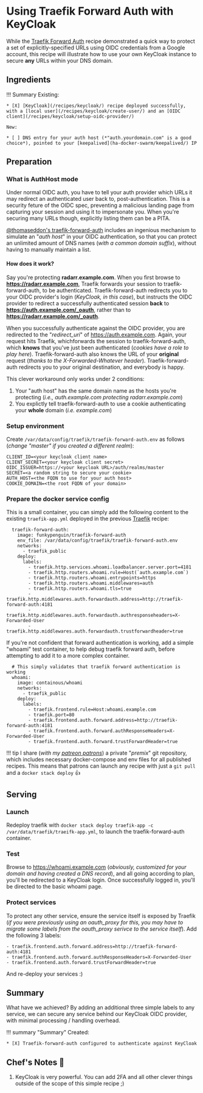 # Using Traefik Forward Auth with KeyCloak

While the [Traefik Forward Auth](/ha-docker-swarm/traefik-forward-auth/) recipe demonstrated a quick way to protect a set of explicitly-specified URLs using OIDC credentials from a Google account, this recipe will illustrate how to use your own KeyCloak instance to secure **any** URLs within your DNS domain.

## Ingredients

!!! Summary
    Existing:

    * [X] [KeyCloak](/recipes/keycloak/) recipe deployed successfully, with a [local user](/recipes/keycloak/create-user/) and an [OIDC client](/recipes/keycloak/setup-oidc-provider/)
    
    New:

    * [ ] DNS entry for your auth host (*"auth.yourdomain.com" is a good choice*), pointed to your [keepalived](ha-docker-swarm/keepalived/) IP

## Preparation

### What is AuthHost mode

Under normal OIDC auth, you have to tell your auth provider which URLs it may redirect an authenticated user back to, post-authentication. This is a security feture of the OIDC spec, preventing a malicious landing page from capturing your session and using it to impersonate you. When you're securing many URLs though, explicitly listing them can be a PITA. 

[@thomaseddon's traefik-forward-auth](https://github.com/thomseddon/traefik-forward-auth) includes an ingenious mechanism to simulate an "*auth host*" in your OIDC authentication, so that you can protect an unlimited amount of DNS names (*with a common domain suffix*), without having to manually maintain a list.

#### How does it work?

Say you're protecting **radarr.example.com**. When you first browse to **https://radarr.example.com**, Traefik forwards your session to traefik-forward-auth, to be authenticated. Traefik-forward-auth redirects you to your OIDC provider's login (*KeyCloak, in this case*), but instructs the OIDC provider to redirect a successfully authenticated session **back** to **https://auth.example.com/_oauth**, rather than to **https://radarr.example.com/_oauth**.

When you successfully authenticate against the OIDC provider, you are redirected to the "*redirect_uri*" of https://auth.example.com. Again, your request hits Traefik, whichforwards the session to traefik-forward-auth, which **knows** that you've just been authenticated (*cookies have a role to play here*). Traefik-forward-auth also knows the URL of your **original** request (*thanks to the X-Forwarded-Whatever header*). Traefik-forward-auth redirects you to your original destination, and everybody is happy.

This clever workaround only works under 2 conditions:


1. Your "auth host" has the same domain name as the hosts you're protecting (*i.e., auth.example.com protecting radarr.example.com*)
2. You explictly tell traefik-forward-auth to use a cookie authenticating your **whole** domain (*i.e. example.com*)

### Setup environment

Create `/var/data/config/traefik/traefik-forward-auth.env` as follows (*change "master" if you created a different realm*):

```
CLIENT_ID=<your keycloak client name>
CLIENT_SECRET=<your keycloak client secret>
OIDC_ISSUER=https://<your keycloak URL>/auth/realms/master
SECRET=<a random string to secure your cookie>
AUTH_HOST=<the FQDN to use for your auth host>
COOKIE_DOMAIN=<the root FQDN of your domain>
```

### Prepare the docker service config

This is a small container, you can simply add the following content to the existing `traefik-app.yml` deployed in the previous [Traefik](/recipes/traefik/) recipe:

```
  traefik-forward-auth:
    image: funkypenguin/traefik-forward-auth
    env_file: /var/data/config/traefik/traefik-forward-auth.env
    networks:
      - traefik_public
    deploy:
      labels:
        - traefik.http.services.whoami.loadbalancer.server.port=4181
        - traefik.http.routers.whoami.rule=Host(`auth.example.com`)
        - traefik.http.routers.whoami.entrypoints=https
        - traefik.http.routers.whoami.middlewares=auth
        - traefik.http.routers.whoami.tls=true
        - traefik.http.middlewares.auth.forwardauth.address=http://traefik-forward-auth:4181
        - traefik.http.middlewares.auth.forwardauth.authresponseheaders=X-Forwarded-User
        - traefik.http.middlewares.auth.forwardauth.trustforwardheader=true
```

If you're not confident that forward authentication is working, add a simple "whoami" test container, to help debug traefik forward auth, before attempting to add it to a more complex container.

```
  # This simply validates that traefik forward authentication is working
  whoami:
    image: containous/whoami
    networks:
      - traefik_public
    deploy:
      labels:
        - traefik.frontend.rule=Host:whoami.example.com
        - traefik.port=80
        - traefik.frontend.auth.forward.address=http://traefik-forward-auth:4181
        - traefik.frontend.auth.forward.authResponseHeaders=X-Forwarded-User
        - traefik.frontend.auth.forward.trustForwardHeader=true
```

!!! tip
        I share (_with my [patreon patrons](https://www.patreon.com/funkypenguin)_) a private "_premix_" git repository, which includes necessary docker-compose and env files for all published recipes. This means that patrons can launch any recipe with just a ```git pull``` and a ```docker stack deploy``` 👍

## Serving

### Launch

Redeploy traefik with ```docker stack deploy traefik-app -c /var/data/traefik/traeifk-app.yml```, to launch the traefik-forward-auth container. 

### Test

Browse to https://whoami.example.com (*obviously, customized for your domain and having created a DNS record*), and all going according to plan, you'll be redirected to a KeyCloak login. Once successfully logged in, you'll be directed to the basic whoami page.

### Protect services

To protect any other service, ensure the service itself is exposed by Traefik (*if you were previously using an oauth_proxy for this, you may have to migrate some labels from the oauth_proxy serivce to the service itself*). Add the following 3 labels:

```
- traefik.frontend.auth.forward.address=http://traefik-forward-auth:4181
- traefik.frontend.auth.forward.authResponseHeaders=X-Forwarded-User
- traefik.frontend.auth.forward.trustForwardHeader=true
```

And re-deploy your services :)

## Summary

What have we achieved? By adding an additional three simple labels to any service, we can secure any service behind our KeyCloak OIDC provider, with minimal processing / handling overhead.

!!! summary "Summary"
    Created:

    * [X] Traefik-forward-auth configured to authenticate against KeyCloak



## Chef's Notes 📓

1. KeyCloak is very powerful. You can add 2FA and all other clever things outside of the scope of this simple recipe ;)
